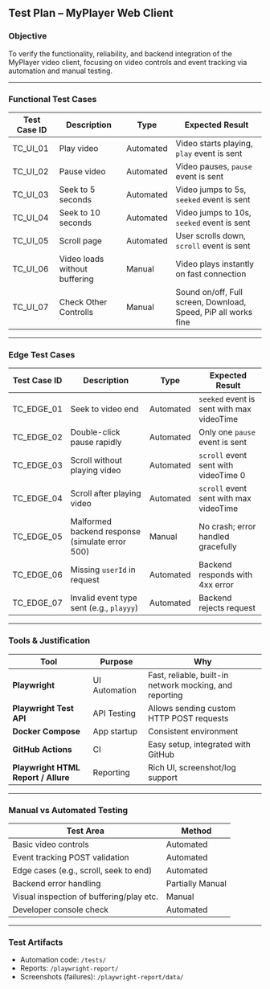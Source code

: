 ## Test Plan – MyPlayer Web Client

### Objective
To verify the functionality, reliability, and backend integration of the MyPlayer video client, focusing on video controls and event tracking via automation and manual testing.

---

### Functional Test Cases

| Test Case ID | Description | Type | Expected Result |
|--------------|-------------|------|-----------------|
| TC_UI_01 | Play video | Automated | Video starts playing, `play` event is sent |
| TC_UI_02 | Pause video | Automated | Video pauses, `pause` event is sent |
| TC_UI_03 | Seek to 5 seconds | Automated | Video jumps to 5s, `seeked` event is sent |
| TC_UI_04 | Seek to 10 seconds | Automated | Video jumps to 10s, `seeked` event is sent |
| TC_UI_05 | Scroll page | Automated | User scrolls down, `scroll` event is sent |
| TC_UI_06 | Video loads without buffering | Manual | Video plays instantly on fast connection |
| TC_UI_07 | Check Other Controlls | Manual | Sound on/off, Full screen, Download, Speed, PiP all works fine |

---

### Edge Test Cases

| Test Case ID | Description | Type | Expected Result |
|--------------|-------------|------|-----------------|
| TC_EDGE_01 | Seek to video end | Automated | `seeked` event is sent with max videoTime |
| TC_EDGE_02 | Double-click pause rapidly | Automated | Only one `pause` event is sent |
| TC_EDGE_03 | Scroll without playing video | Automated | `scroll` event sent with videoTime 0 |
| TC_EDGE_04 | Scroll after playing video | Automated | `scroll` event sent with max videoTime |
| TC_EDGE_05 | Malformed backend response (simulate error 500) | Manual | No crash; error handled gracefully |
| TC_EDGE_06 | Missing `userId` in request | Automated | Backend responds with 4xx error |
| TC_EDGE_07 | Invalid event type sent (e.g., `playyy`) | Automated | Backend rejects request |

---

### Tools & Justification

| Tool | Purpose | Why |
|------|---------|-----|
| **Playwright** | UI Automation | Fast, reliable, built-in network mocking, and reporting |
| **Playwright Test API** | API Testing | Allows sending custom HTTP POST requests |
| **Docker Compose** | App startup | Consistent environment |
| **GitHub Actions** | CI | Easy setup, integrated with GitHub |
| **Playwright HTML Report / Allure** | Reporting | Rich UI, screenshot/log support |

---

### Manual vs Automated Testing

| Test Area | Method |
|-----------|--------|
| Basic video controls | Automated |
| Event tracking POST validation | Automated |
| Edge cases (e.g., scroll, seek to end) | Automated |
| Backend error handling | Partially Manual |
| Visual inspection of buffering/play etc.| Manual |
| Developer console check | Automated |

---

### Test Artifacts

- Automation code: `/tests/`
- Reports: `/playwright-report/`
- Screenshots (failures): `/playwright-report/data/`


